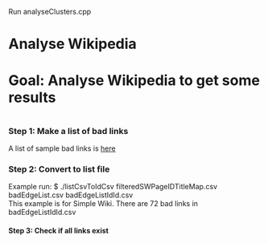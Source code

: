 Run analyseClusters.cpp
# Analyse Wikipedia
<h1>Goal: Analyse Wikipedia to get some results <h1>
 

<h3>Step 1: Make a list of bad links </h3>
A list of sample bad links is <a href="https://github.com/ediston/MiningWikiPedia/blob/master/data/BadLinks.csv" >here</a>

<h3>Step 2: Convert <page_title page_title> to <page_id page_id> list file </h3>
Example run: $ ./listCsvToIdCsv filteredSWPageIDTitleMap.csv badEdgeList.csv badEdgeListIdId.csv </br>
This example is for Simple Wiki. There are 72 bad links in badEdgeListIdId.csv

<h4>Step 3: Check if all links exist<h4>

 
